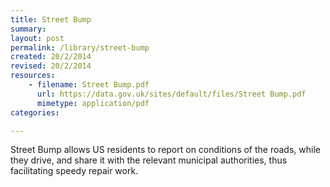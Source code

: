 ```yaml
---
title: Street Bump 
summary: 
layout: post
permalink: /library/street-bump
created: 20/2/2014
revised: 20/2/2014
resources:
    - filename: Street Bump.pdf
      url: https://data.gov.uk/sites/default/files/Street Bump.pdf
      mimetype: application/pdf
categories:

---
```


<p>Street Bump allows US residents to report on conditions of the roads, while they drive, and share it with the relevant municipal authorities, thus facilitating speedy repair work. </p>
